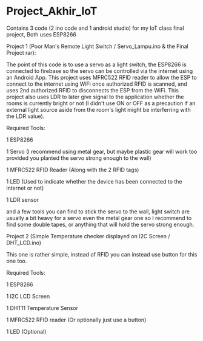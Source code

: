 # Project_Akhir_IoT
Contains 3 code (2 ino code and 1 android studio) for my IoT class final project, Both uses ESP8266

Project 1 (Poor Man's Remote Light Switch / Servo_Lampu.ino & the Final Project rar):

The point of this code is to use a servo as a light switch, the ESP8266 is connected to firebase so the servo can be controlled via the internet using an Android App. This project uses MFRC522 RFID reader to allow the ESP to connect to the internet using WiFi once authorized RFID is scanned, and uses 2nd authorized RFID to disconnects the ESP from the WiFi. This project also uses LDR to later give signal to the application whether the rooms is currently bright or not (I didn't use ON or OFF as a precaution if an external light source aside from the room's light might be interferring with the LDR value).

Required Tools:

1 ESP8266

1 Servo (I recommend using metal gear, but maybe plastic gear will work too provided you planted the servo strong enough to the wall)

1 MFRC522 RFID Reader (Along with the 2 RFID tags)

1 LED (Used to indicate whether the device has been connected to the internet or not)

1 LDR sensor

and a few tools you can find to stick the servo to the wall, light switch are usually a bit heavy for a servo even the metal gear one so I recommend to find some double tapes, or anything that will hold the servo strong enough.

Project 2 (Simple Temperature checker displayed on I2C Screen / DHT_LCD.ino)

This one is rather simple, instead of RFID you can instead use button for this one too.

Required Tools:

1 ESP8266

1 I2C LCD Screen

1 DHT11 Temperature Sensor

1 MFRC522 RFID reader (Or optionally just use a button)

1 LED (Optional)
